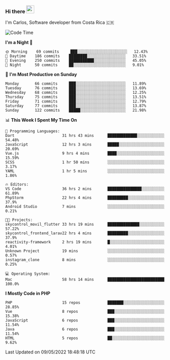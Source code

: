 ### Hi there <img src="https://media.giphy.com/media/hvRJCLFzcasrR4ia7z/giphy.gif" width="25px">

I'm Carlos, Software developer from Costa Rica 🇨🇷

<!--START_SECTION:waka-->
![Code Time](http://img.shields.io/badge/Code%20Time-0-blue)

**I'm a Night 🦉** 

```text
🌞 Morning    69 commits     ███░░░░░░░░░░░░░░░░░░░░░░   12.43% 
🌆 Daytime    186 commits    ████████░░░░░░░░░░░░░░░░░   33.51% 
🌃 Evening    250 commits    ███████████░░░░░░░░░░░░░░   45.05% 
🌙 Night      50 commits     ██░░░░░░░░░░░░░░░░░░░░░░░   9.01%

```
📅 **I'm Most Productive on Sunday** 

```text
Monday       66 commits     ███░░░░░░░░░░░░░░░░░░░░░░   11.89% 
Tuesday      76 commits     ███░░░░░░░░░░░░░░░░░░░░░░   13.69% 
Wednesday    68 commits     ███░░░░░░░░░░░░░░░░░░░░░░   12.25% 
Thursday     75 commits     ███░░░░░░░░░░░░░░░░░░░░░░   13.51% 
Friday       71 commits     ███░░░░░░░░░░░░░░░░░░░░░░   12.79% 
Saturday     77 commits     ███░░░░░░░░░░░░░░░░░░░░░░   13.87% 
Sunday       122 commits    █████░░░░░░░░░░░░░░░░░░░░   21.98%

```


📊 **This Week I Spent My Time On** 

```text
💬 Programming Languages: 
Dart                     31 hrs 43 mins      █████████████░░░░░░░░░░░░   54.48% 
JavaScript               12 hrs 3 mins       █████░░░░░░░░░░░░░░░░░░░░   20.69% 
Vue.js                   9 hrs 4 mins        ████░░░░░░░░░░░░░░░░░░░░░   15.59% 
SCSS                     1 hr 50 mins        ░░░░░░░░░░░░░░░░░░░░░░░░░   3.17% 
YAML                     1 hr 5 mins         ░░░░░░░░░░░░░░░░░░░░░░░░░   1.86%

🔥 Editors: 
VS Code                  36 hrs 2 mins       ███████████████░░░░░░░░░░   61.89% 
PhpStorm                 22 hrs 4 mins       █████████░░░░░░░░░░░░░░░░   37.9% 
Android Studio           7 mins              ░░░░░░░░░░░░░░░░░░░░░░░░░   0.21%

🐱‍💻 Projects: 
skycontrol_movil_flutter 33 hrs 19 mins      ██████████████░░░░░░░░░░░   57.22% 
skycontrol_frontend_larav22 hrs 4 mins       █████████░░░░░░░░░░░░░░░░   37.9% 
reactivity-framework     2 hrs 19 mins       █░░░░░░░░░░░░░░░░░░░░░░░░   4.01% 
Unknown Project          19 mins             ░░░░░░░░░░░░░░░░░░░░░░░░░   0.57% 
instagram_clone          8 mins              ░░░░░░░░░░░░░░░░░░░░░░░░░   0.25%

💻 Operating System: 
Mac                      58 hrs 14 mins      █████████████████████████   100.0%

```

**I Mostly Code in PHP** 

```text
PHP                      15 repos            ███████░░░░░░░░░░░░░░░░░░   28.85% 
Vue                      8 repos             ███░░░░░░░░░░░░░░░░░░░░░░   15.38% 
JavaScript               6 repos             ███░░░░░░░░░░░░░░░░░░░░░░   11.54% 
Java                     6 repos             ███░░░░░░░░░░░░░░░░░░░░░░   11.54% 
HTML                     5 repos             ██░░░░░░░░░░░░░░░░░░░░░░░   9.62%

```



 Last Updated on 09/05/2022 18:48:18 UTC
<!--END_SECTION:waka-->
